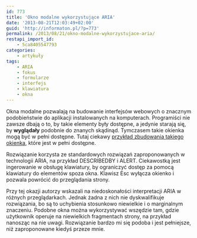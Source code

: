 ```yaml
---
id: 773
title: 'Okno modalne wykorzystujące ARIA'
date: '2013-08-21T12:03:49+02:00'
guid: 'http://informaton.pl/?p=773'
permalink: /2013/08/21/okno-modalne-wykorzystujace-aria/
restapi_import_id:
    - 5ca8405547793
categories:
    - artykuły
tags:
    - ARIA
    - fokus
    - formularze
    - interfejs
    - klawiatura
    - okna
---
```


Okna modalne pozwalają na budowanie interfejsów webowych o znacznym podobieństwie do aplikacji instalowanych na komputerach. Programiści nie zawsze dbają o to, by takie elementy były dostępne, a jedynie starają się, by **wyglądały** podobnie do znanych skądinąd. Tymczasem takie okienka mogą być w pełni dostępne. Tutaj ciekawy [przykład zbudowania takiego okienka](http://accessibility.oit.ncsu.edu/training/aria/modal-window/), które jest w pełni dostępne.

Rozwiązanie korzysta ze standardowych rozwiązań zaproponowanych w technologii ARIA, na przykład DESCRIBEDBY i ALERT. Ciekawostką jest ingerowanie w obsługę klawiatury, by ograniczyć dostęp za pomocą klawiatury do elementów spoza okna. Klawisz Esc wyłącza okienko i pozwala powrócić do przeglądania strony.

Przy tej okazji autorzy wskazali na niedoskonałości interpretacji ARIA w różnych przeglądarkach. Jednak żadna z nich nie dyskwalifikuje rozwiązania, bo są to uchybienia stosunkowo niewielkie i o marginalnym znaczeniu. Podobne okna można wykorzystywać wszędzie tam, gdzie użytkownik operuje na niewielkich fragmentach strony, na przykład nanosząc na nie uwagi. Rozwiązanie bardzo mi się podoba i jest pełniejsze, niż zaproponowane kiedyś przeze mnie.
